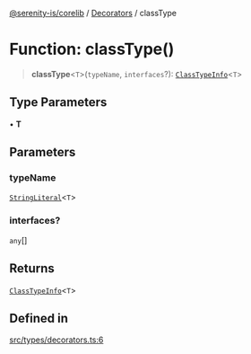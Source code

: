 [@serenity-is/corelib](../../../README.md) / [Decorators](../README.md) / classType

# Function: classType()

> **classType**\<`T`\>(`typeName`, `interfaces`?): [`ClassTypeInfo`](../../../type-aliases/ClassTypeInfo.md)\<`T`\>

## Type Parameters

• **T**

## Parameters

### typeName

[`StringLiteral`](../../../type-aliases/StringLiteral.md)\<`T`\>

### interfaces?

`any`[]

## Returns

[`ClassTypeInfo`](../../../type-aliases/ClassTypeInfo.md)\<`T`\>

## Defined in

[src/types/decorators.ts:6](https://github.com/serenity-is/serenity/blob/master/packages/corelib/src/types/decorators.ts#L6)

